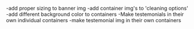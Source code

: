 -add proper sizing to banner img
-add container img's to 'cleaning options'
-add different background color to containers
-Make testemonials in their own individual containers
-make testemonial img in their own containers